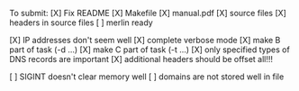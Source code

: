 To submit:
[X] Fix README
[X] Makefile
[X] manual.pdf
[X] source files
[X] headers in source files
[ ] merlin ready

[X] IP addresses don't seem well
[X] complete verbose mode
[X] make B part of task (-d ...)
[X] make C part of task (-t ...)
[X] only specified types of DNS records are important
[X] additional headers should be offset all!!!

[ ] SIGINT doesn't clear memory well
[ ] domains are not stored well in file
